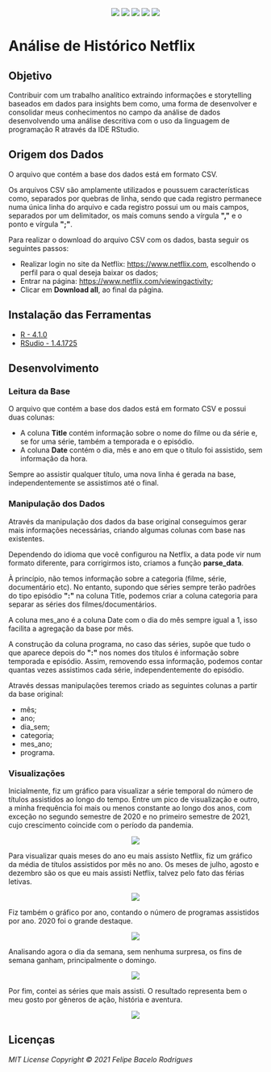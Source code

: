 <p align="center">
<a href= "https://img.shields.io/github/repo-size/felipebacelo/MyNetflixHistory?style=for-the-badge"><img src="https://img.shields.io/github/repo-size/felipebacelo/MyNetflixHistory?style=for-the-badge"/></a>
<a href= "https://img.shields.io/github/languages/count/felipebacelo/MyNetflixHistory?style=for-the-badge"><img src="https://img.shields.io/github/languages/count/felipebacelo/MyNetflixHistory?style=for-the-badge"/></a>
<a href= "https://img.shields.io/github/forks/felipebacelo/MyNetflixHistory?style=for-the-badge"><img src="https://img.shields.io/github/forks/felipebacelo/MyNetflixHistory?style=for-the-badge"/></a>
<a href= "https://img.shields.io/bitbucket/pr-raw/felipebacelo/MyNetflixHistory?style=for-the-badge"><img src="https://img.shields.io/bitbucket/pr-raw/felipebacelo/MyNetflixHistory?style=for-the-badge"/></a>
<a href= "https://img.shields.io/bitbucket/issues/felipebacelo/MyNetflixHistory?style=for-the-badge"><img src="https://img.shields.io/bitbucket/issues/felipebacelo/MyNetflixHistory?style=for-the-badge"/></a>
</p>

# Análise de Histórico Netflix

## Objetivo ##

<p>Contribuir com um trabalho analítico extraindo informações e storytelling baseados em dados para insights bem como, uma forma de desenvolver e consolidar meus conhecimentos no campo da análise de dados desenvolvendo uma análise descritiva com o uso da linguagem de programação R através da IDE RStudio.</p>

## Origem dos Dados ##

<p>O arquivo que contém a base dos dados está em formato CSV.</p>
<p>Os arquivos CSV são amplamente utilizados e poussuem características como, separados por quebras de linha, sendo que cada registro permanece numa única linha do arquivo e cada registro possui um ou mais campos, separados por um delimitador, os mais comuns sendo a vírgula <strong>","</strong> e o ponto e vírgula <strong>";"</strong>.</p>
<p>Para realizar o download do arquivo CSV com os dados, basta seguir os seguintes passos:</p>

* Realizar login no site da Netflix: https://www.netflix.com, escolhendo o perfil para o qual deseja baixar os dados;
* Entrar na página: https://www.netflix.com/viewingactivity;
* Clicar em <strong>Download all</strong>, ao final da página.

## Instalação das Ferramentas ##
  
  - [R - 4.1.0](https://www.r-project.org/)
  - [RSudio - 1.4.1725](https://rstudio.com/)

## Desenvolvimento ##

### Leitura da Base ###

<p>O arquivo que contém a base dos dados está em formato CSV e possui duas colunas:</p>

* A coluna <strong>Title</strong> contém informação sobre o nome do filme ou da série e, se for uma série, também a temporada e o episódio.
* A coluna <strong>Date</strong> contém o dia, mês e ano em que o título foi assistido, sem informação da hora.

Sempre ao assistir qualquer título, uma nova linha é gerada na base, independentemente se assistimos até o final.

### Manipulação dos Dados ###

<p>Através da manipulação dos dados da base original conseguimos gerar mais informações necessárias, criando algumas colunas com base nas existentes.</p>
<p>Dependendo do idioma que você configurou na Netflix, a data pode vir num formato diferente, para corrigirmos isto, criamos a função <strong>parse_data</strong>.</p>
<p>À princípio, não temos informação sobre a categoria (filme, série, documentário etc). No entanto, supondo que séries sempre terão padrões do tipo episódio <strong>":"</strong> na coluna Title, podemos criar a coluna categoria para separar as séries dos filmes/documentários.</p>
<p>A coluna mes_ano é a coluna Date com o dia do mês sempre igual a 1, isso facilita a agregação da base por mês.</p>
<p>A construção da coluna programa, no caso das séries, supõe que tudo o que aparece depois do <strong>":"</strong> nos nomes dos títulos é informação sobre temporada e episódio. Assim, removendo essa informação, podemos contar quantas vezes assistimos cada série, independentemente do episódio.</p>
<p>Através dessas manipulações teremos criado as seguintes colunas a partir da base original:</p>

* mês;
* ano;
* dia_sem;
* categoria;
* mes_ano;
* programa.

### Visualizações ###

<p>Inicialmente, fiz um gráfico para visualizar a série temporal do número de títulos assistidos ao longo do tempo. Entre um pico de visualização e outro, a minha frequência foi mais ou menos constante ao longo dos anos, com exceção no segundo semestre de 2020 e no primeiro semestre de 2021, cujo crescimento coincide com o período da pandemia.</p>
<p align="center">
<img src="https://github.com/felipebacelo/MyNetflixHistory/blob/main/IMAGES/PLOT-1.png"/></p>
<p>Para visualizar quais meses do ano eu mais assisto Netflix, fiz um gráfico da média de títulos assistidos por mês no ano. Os meses de julho, agosto e dezembro são os que eu mais assisti Netflix, talvez pelo fato das férias letivas.</p>
<p align="center">
<img src="https://github.com/felipebacelo/MyNetflixHistory/blob/main/IMAGES/PLOT-2.png"/></p>
<p>Fiz também o gráfico por ano, contando o número de programas assistidos por ano. 2020 foi o grande destaque.</p>
<p align="center">
<img src="https://github.com/felipebacelo/MyNetflixHistory/blob/main/IMAGES/PLOT-3.png"/></p>
<p>Analisando agora o dia da semana, sem nenhuma surpresa, os fins de semana ganham, principalmente o domingo.</p>
<p align="center">
<img src="https://github.com/felipebacelo/MyNetflixHistory/blob/main/IMAGES/PLOT-4.png"/></p>
<p>Por fim, contei as séries que mais assisti. O resultado representa bem o meu gosto por gêneros de ação, história e aventura.</p>
<p align="center">
<img src="https://github.com/felipebacelo/MyNetflixHistory/blob/main/IMAGES/PLOT-5.png"/></p>

## Licenças ##

_MIT License_
_Copyright   ©   2021 Felipe Bacelo Rodrigues_
